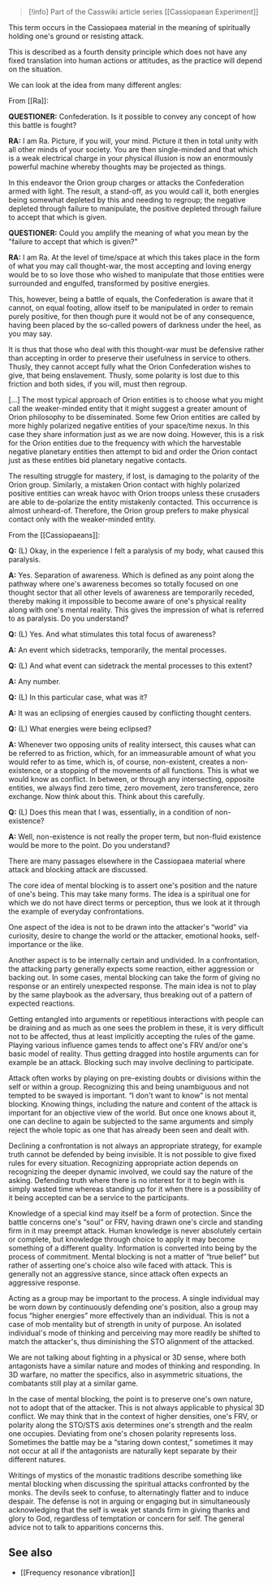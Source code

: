 
> [!info] Part of the Casswiki article series [[Cassiopaean Experiment]]


This term occurs in the Cassiopaea material in the meaning of spiritually holding one's ground or resisting attack.

This is described as a fourth density principle which does not have any fixed translation into human actions or attitudes, as the practice will depend on the situation.

We can look at the idea from many different angles:

From [[Ra]]:

**QUESTIONER:** Confederation. Is it possible to convey any concept of how this battle is fought?

**RA:** I am Ra. Picture, if you will, your mind. Picture it then in total unity with all other minds of your society. You are then single-minded and that which is a weak electrical charge in your physical illusion is now an enormously powerful machine whereby thoughts may be projected as things.

In this endeavor the Orion group charges or attacks the Confederation armed with light. The result, a stand-off, as you would call it, both energies being somewhat depleted by this and needing to regroup; the negative depleted through failure to manipulate, the positive depleted through failure to accept that which is given.

**QUESTIONER:** Could you amplify the meaning of what you mean by the "failure to accept that which is given?"

**RA:** I am Ra. At the level of time/space at which this takes place in the form of what you may call thought-war, the most accepting and loving energy would be to so love those who wished to manipulate that those entities were surrounded and engulfed, transformed by positive energies.

This, however, being a battle of equals, the Confederation is aware that it cannot, on equal footing, allow itself to be manipulated in order to remain purely positive, for then though pure it would not be of any consequence, having been placed by the so-called powers of darkness under the heel, as you may say.

It is thus that those who deal with this thought-war must be defensive rather than accepting in order to preserve their usefulness in service to others. Thusly, they cannot accept fully what the Orion Confederation wishes to give, that being enslavement. Thusly, some polarity is lost due to this friction and both sides, if you will, must then regroup.

\[…\] The most typical approach of Orion entities is to choose what you might call the weaker-minded entity that it might suggest a greater amount of Orion philosophy to be disseminated. Some few Orion entities are called by more highly polarized negative entities of your space/time nexus. In this case they share information just as we are now doing. However, this is a risk for the Orion entities due to the frequency with which the harvestable negative planetary entities then attempt to bid and order the Orion contact just as these entities bid planetary negative contacts.

The resulting struggle for mastery, if lost, is damaging to the polarity of the Orion group. Similarly, a mistaken Orion contact with highly polarized positive entities can wreak havoc with Orion troops unless these crusaders are able to de-polarize the entity mistakenly contacted. This occurrence is almost unheard-of. Therefore, the Orion group prefers to make physical contact only with the weaker-minded entity.

From the [[Cassiopaeans]]:

**Q:** (L) Okay, in the experience I felt a paralysis of my body, what caused this paralysis.

**A:** Yes. Separation of awareness. Which is defined as any point along the pathway where one's awareness becomes so totally focused on one thought sector that all other levels of awareness are temporarily receded, thereby making it impossible to become aware of one's physical reality along with one's mental reality. This gives the impression of what is referred to as paralysis. Do you understand?

**Q:** (L) Yes. And what stimulates this total focus of awareness?

**A:** An event which sidetracks, temporarily, the mental processes.

**Q:** (L) And what event can sidetrack the mental processes to this extent?

**A:** Any number.

**Q:** (L) In this particular case, what was it?

**A:** It was an eclipsing of energies caused by conflicting thought centers.

**Q:** (L) What energies were being eclipsed?

**A:** Whenever two opposing units of reality intersect, this causes what can be referred to as friction, which, for an immeasurable amount of what you would refer to as time, which is, of course, non-existent, creates a non-existence, or a stopping of the movements of all functions. This is what we would know as conflict. In between, or through any intersecting, opposite entities, we always find zero time, zero movement, zero transference, zero exchange. Now think about this. Think about this carefully.

**Q:** (L) Does this mean that I was, essentially, in a condition of non-existence?

**A:** Well, non-existence is not really the proper term, but non-fluid existence would be more to the point. Do you understand?

There are many passages elsewhere in the Cassiopaea material where attack and blocking attack are discussed.

The core idea of mental blocking is to assert one's position and the nature of one's being. This may take many forms. The idea is a spiritual one for which we do not have direct terms or perception, thus we look at it through the example of everyday confrontations.

One aspect of the idea is not to be drawn into the attacker's “world” via curiosity, desire to change the world or the attacker, emotional hooks, self-importance or the like.

Another aspect is to be internally certain and undivided. In a confrontation, the attacking party generally expects some reaction, either aggression or backing out. In some cases, mental blocking can take the form of giving no response or an entirely unexpected response. The main idea is not to play by the same playbook as the adversary, thus breaking out of a pattern of expected reactions.

Getting entangled into arguments or repetitious interactions with people can be draining and as much as one sees the problem in these, it is very difficult not to be affected, thus at least implicitly accepting the rules of the game. Playing various influence games tends to affect one's FRV and/or one's basic model of reality. Thus getting dragged into hostile arguments can for example be an attack. Blocking such may involve declining to participate.

Attack often works by playing on pre-existing doubts or divisions within the self or within a group. Recognizing this and being unambiguous and not tempted to be swayed is important. “I don't want to know” is not mental blocking. Knowing things, including the nature and content of the attack is important for an objective view of the world. But once one knows about it, one can decline to again be subjected to the same arguments and simply reject the whole topic as one that has already been seen and dealt with.

Declining a confrontation is not always an appropriate strategy, for example truth cannot be defended by being invisible. It is not possible to give fixed rules for every situation. Recognizing appropriate action depends on recognizing the deeper dynamic involved, we could say the nature of the asking. Defending truth where there is no interest for it to begin with is simply wasted time whereas standing up for it when there is a possibility of it being accepted can be a service to the participants.

Knowledge of a special kind may itself be a form of protection. Since the battle concerns one's “soul” or FRV, having drawn one's circle and standing firm in it may preempt attack. Human knowledge is never absolutely certain or complete, but knowledge through choice to apply it may become something of a different quality. Information is converted into being by the process of commitment. Mental blocking is not a matter of “true belief” but rather of asserting one's choice also wile faced with attack. This is generally not an aggressive stance, since attack often expects an aggressive response.

Acting as a group may be important to the process. A single individual may be worn down by continuously defending one's position, also a group may focus “higher energies” more effectively than an individual. This is not a case of mob mentality but of strength in unity of purpose. An isolated individual's mode of thinking and perceiving may more readily be shifted to match the attacker's, thus diminishing the STO alignment of the attacked.

We are not talking about fighting in a physical or 3D sense, where both antagonists have a similar nature and modes of thinking and responding. In 3D warfare, no matter the specifics, also in asymmetric situations, the combatants still play at a similar game.

In the case of mental blocking, the point is to preserve one's own nature, not to adopt that of the attacker. This is not always applicable to physical 3D conflict. We may think that in the context of higher densities, one's FRV, or polarity along the STO/STS axis determines one's strength and the realm one occupies. Deviating from one's chosen polarity represents loss. Sometimes the battle may be a “staring down contest,” sometimes it may not occur at all if the antagonists are naturally kept separate by their different natures.

Writings of mystics of the monastic traditions describe something like mental blocking when discussing the spiritual attacks confronted by the monks. The devils seek to confuse, to alternatingly flatter and to induce despair. The defense is not in arguing or engaging but in simultaneously acknowledging that the self is weak yet stands firm in giving thanks and glory to God, regardless of temptation or concern for self. The general advice not to talk to apparitions concerns this.

See also
--------

*   [[Frequency resonance vibration]]
